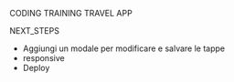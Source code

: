 CODING TRAINING TRAVEL APP


NEXT_STEPS
- Aggiungi un modale per modificare e salvare le tappe
- responsive
- Deploy